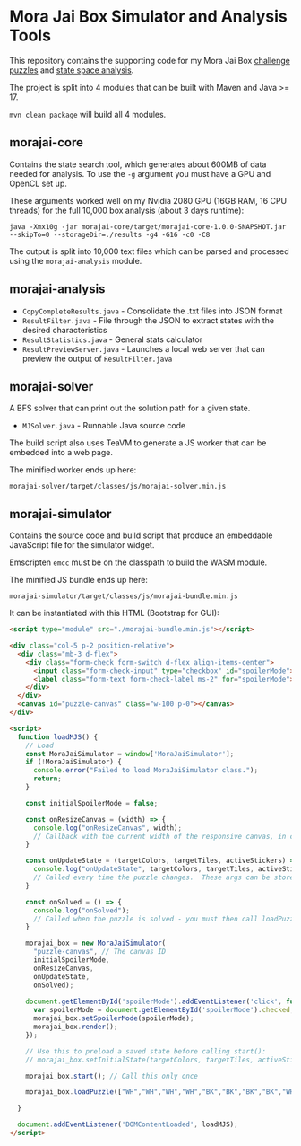 # Mora Jai Box Simulator and Analysis Tools

This repository contains the supporting code for my Mora Jai Box [challenge puzzles](https://chandler.io/posts/2025/07/mora-jai-box-simulator) and [state space analysis](https://chandler.io/posts/2025/07/mora-jai-box-solution-space-analysis/).

The project is split into 4 modules that can be built with Maven and Java >= 17.

`mvn clean package` will build all 4 modules.

## morajai-core

Contains the state search tool, which generates about 600MB of data needed for analysis.  To use the `-g` argument you must have a GPU and OpenCL set up.

These arguments worked well on my Nvidia 2080 GPU (16GB RAM, 16 CPU threads) for the full 10,000 box analysis (about 3 days runtime):

```java -Xmx10g -jar morajai-core/target/morajai-core-1.0.0-SNAPSHOT.jar --skipTo=0 --storageDir=./results -g4 -G16 -c0 -C8```

The output is split into 10,000 text files which can be parsed and processed using the `morajai-analysis` module.

## morajai-analysis

 * `CopyCompleteResults.java` - Consolidate the .txt files into JSON format
 * `ResultFilter.java` - File through the JSON to extract states with the desired characteristics
 * `ResultStatistics.java` - General stats calculator
 * `ResultPreviewServer.java` - Launches a local web server that can preview the output of `ResultFilter.java`

## morajai-solver

A BFS solver that can print out the solution path for a given state.

 * `MJSolver.java` - Runnable Java source code

The build script also uses TeaVM to generate a JS worker that can be embedded into a web page.

The minified worker ends up here:

```morajai-solver/target/classes/js/morajai-solver.min.js```

## morajai-simulator

Contains the source code and build script that produce an embeddable JavaScript file for the simulator widget.

Emscripten `emcc` must be on the classpath to build the WASM module.

The minified JS bundle ends up here:

```morajai-simulator/target/classes/js/morajai-bundle.min.js```

It can be instantiated with this HTML (Bootstrap for GUI):

```html
<script type="module" src="./morajai-bundle.min.js"></script>

<div class="col-5 p-2 position-relative">
  <div class="mb-3 d-flex">
    <div class="form-check form-switch d-flex align-items-center">
      <input class="form-check-input" type="checkbox" id="spoilerMode">
      <label class="form-text form-check-label ms-2" for="spoilerMode">Spoiler Mode</label>
    </div>
  </div>
  <canvas id="puzzle-canvas" class="w-100 p-0"></canvas>
</div>

<script>
  function loadMJS() {
    // Load 
    const MoraJaiSimulator = window['MoraJaiSimulator'];
    if (!MoraJaiSimulator) {
      console.error("Failed to load MoraJaiSimulator class.");
      return;
    }

    const initialSpoilerMode = false;

    const onResizeCanvas = (width) => {
      console.log("onResizeCanvas", width);
      // Callback with the current width of the responsive canvas, in case you need to resize anything else
    }

    const onUpdateState = (targetColors, targetTiles, activeStickers) => {
      console.log("onUpdateState", targetColors, targetTiles, activeStickers);
      // Called every time the puzzle changes.  These args can be stored and passed back to setInitialState if needed
    }

    const onSolved = () => {
      console.log("onSolved");
      // Called when the puzzle is solved - you must then call loadPuzzle(...) to reset it
    }

    morajai_box = new MoraJaiSimulator(
      "puzzle-canvas", // The canvas ID
      initialSpoilerMode,
      onResizeCanvas,
      onUpdateState,
      onSolved);
    
    document.getElementById('spoilerMode').addEventListener('click', function() {
      var spoilerMode = document.getElementById('spoilerMode').checked;
      morajai_box.setSpoilerMode(spoilerMode);
      morajai_box.render();
    });

    // Use this to preload a saved state before calling start():
    // morajai_box.setInitialState(targetColors, targetTiles, activeStickers);

    morajai_box.start(); // Call this only once

    morajai_box.loadPuzzle(["WH","WH","WH","WH","BK","BK","BK","BK","WH"], ["WH","WH","BK","WH"]);

  }

  document.addEventListener('DOMContentLoaded', loadMJS);
</script>
```